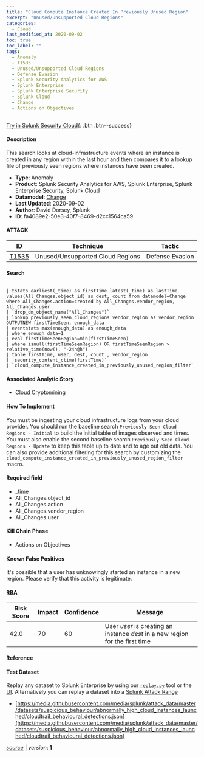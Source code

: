 ```yaml
---
title: "Cloud Compute Instance Created In Previously Unused Region"
excerpt: "Unused/Unsupported Cloud Regions"
categories:
  - Cloud
last_modified_at: 2020-09-02
toc: true
toc_label: ""
tags:
  - Anomaly
  - T1535
  - Unused/Unsupported Cloud Regions
  - Defense Evasion
  - Splunk Security Analytics for AWS
  - Splunk Enterprise
  - Splunk Enterprise Security
  - Splunk Cloud
  - Change
  - Actions on Objectives
---
```




[Try in Splunk Security Cloud](https://www.splunk.com/en_us/cyber-security.html){: .btn .btn--success}

#### Description

This search looks at cloud-infrastructure events where an instance is created in any region within the last hour and then compares it to a lookup file of previously seen regions where instances have been created.

- **Type**: Anomaly
- **Product**: Splunk Security Analytics for AWS, Splunk Enterprise, Splunk Enterprise Security, Splunk Cloud
- **Datamodel**: [Change](https://docs.splunk.com/Documentation/CIM/latest/User/Change)
- **Last Updated**: 2020-09-02
- **Author**: David Dorsey, Splunk
- **ID**: fa4089e2-50e3-40f7-8469-d2cc1564ca59


#### ATT&CK

| ID          | Technique   | Tactic         |
| ----------- | ----------- | -------------- |
| [T1535](https://attack.mitre.org/techniques/T1535/) | Unused/Unsupported Cloud Regions | Defense Evasion |



#### Search

```

| tstats earliest(_time) as firstTime latest(_time) as lastTime values(All_Changes.object_id) as dest, count from datamodel=Change where All_Changes.action=created by All_Changes.vendor_region, All_Changes.user 
| `drop_dm_object_name("All_Changes")` 
| lookup previously_seen_cloud_regions vendor_region as vendor_region OUTPUTNEW firstTimeSeen, enough_data 
| eventstats max(enough_data) as enough_data 
| where enough_data=1 
| eval firstTimeSeenRegion=min(firstTimeSeen) 
| where isnull(firstTimeSeenRegion) OR firstTimeSeenRegion > relative_time(now(), "-24h@h") 
| table firstTime, user, dest, count , vendor_region 
| `security_content_ctime(firstTime)` 
| `cloud_compute_instance_created_in_previously_unused_region_filter`
```

#### Associated Analytic Story
* [Cloud Cryptomining](/stories/cloud_cryptomining)


#### How To Implement
You must be ingesting your cloud infrastructure logs from your cloud provider. You should run the baseline search `Previously Seen Cloud Regions - Initial` to build the initial table of images observed and times. You must also enable the second baseline search `Previously Seen Cloud Regions - Update` to keep this table up to date and to age out old data. You can also provide additional filtering for this search by customizing the `cloud_compute_instance_created_in_previously_unused_region_filter` macro.

#### Required field
* _time
* All_Changes.object_id
* All_Changes.action
* All_Changes.vendor_region
* All_Changes.user


#### Kill Chain Phase
* Actions on Objectives


#### Known False Positives
It&#39;s possible that a user has unknowingly started an instance in a new region. Please verify that this activity is legitimate.



#### RBA

| Risk Score  | Impact      | Confidence   | Message      |
| ----------- | ----------- |--------------|--------------|
| 42.0 | 70 | 60 | User $user$ is creating an instance $dest$ in a new region for the first time |



#### Reference


#### Test Dataset
Replay any dataset to Splunk Enterprise by using our [`replay.py`](https://github.com/splunk/attack_data#using-replaypy) tool or the [UI](https://github.com/splunk/attack_data#using-ui).
Alternatively you can replay a dataset into a [Splunk Attack Range](https://github.com/splunk/attack_range#replay-dumps-into-attack-range-splunk-server)

* [https://media.githubusercontent.com/media/splunk/attack_data/master/datasets/suspicious_behaviour/abnormally_high_cloud_instances_launched/cloudtrail_behavioural_detections.json](https://media.githubusercontent.com/media/splunk/attack_data/master/datasets/suspicious_behaviour/abnormally_high_cloud_instances_launched/cloudtrail_behavioural_detections.json)



[*source*](https://github.com/splunk/security_content/tree/develop/detections/cloud/cloud_compute_instance_created_in_previously_unused_region.yml) \| *version*: **1**
